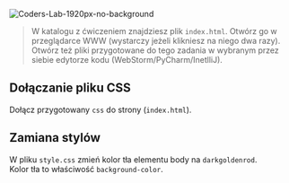 ![Coders-Lab-1920px-no-background](https://user-images.githubusercontent.com/30623667/104709394-2cabee80-571f-11eb-9518-ea6a794e558e.png)


> W katalogu z ćwiczeniem znajdziesz plik `index.html`. Otwórz go w przeglądarce WWW (wystarczy jeżeli klikniesz na niego dwa razy).  
> Otwórz też pliki przygotowane do tego zadania w wybranym przez siebie edytorze kodu (WebStorm/PyCharm/InetlliJ). 


## Dołączanie pliku CSS

Dołącz przygotowany `css` do strony (`index.html`).


## Zamiana stylów

W pliku `style.css` zmień kolor tła elementu body na `darkgoldenrod`.  
Kolor tła to właściwość `background-color`.
